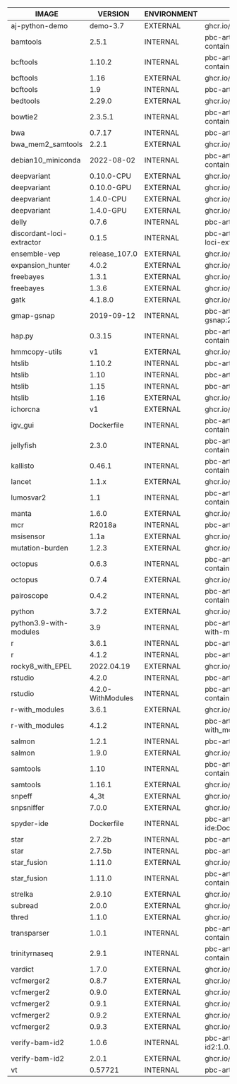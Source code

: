 | IMAGE         | VERSION       | ENVIRONMENT   | RESGISTRY URL |
| ------------- | ------------- | ------------- | ------------- |
| aj-python-demo | demo-3.7 | EXTERNAL | ghcr.io/tgen/jetstream_containers/aj-python-demo:demo-3.7 |
| bamtools | 2.5.1 | INTERNAL | pbc-art-prd01.ad.tgen.org/hpc-virtual-containers/bamtools:2.5.1 |
| bcftools | 1.10.2 | INTERNAL | pbc-art-prd01.ad.tgen.org/hpc-virtual-containers/bcftools:1.10.2 |
| bcftools | 1.16 | EXTERNAL | ghcr.io/tgen/jetstream_containers/bcftools:1.16 |
| bcftools | 1.9 | INTERNAL | pbc-art-prd01.ad.tgen.org/hpc-virtual-containers/bcftools:1.9 |
| bedtools | 2.29.0 | EXTERNAL | ghcr.io/tgen/jetstream_containers/bedtools:2.29.0 |
| bowtie2 | 2.3.5.1 | INTERNAL | pbc-art-prd01.ad.tgen.org/hpc-virtual-containers/bowtie2:2.3.5.1 |
| bwa | 0.7.17 | INTERNAL | pbc-art-prd01.ad.tgen.org/hpc-virtual-containers/bwa:0.7.17 |
| bwa_mem2_samtools | 2.2.1 | EXTERNAL | ghcr.io/tgen/jetstream_containers/bwa_mem2_samtools:2.2.1 |
| debian10_miniconda | 2022-08-02 | INTERNAL | pbc-art-prd01.ad.tgen.org/hpc-virtual-containers/debian10_miniconda:2022-08-02 |
| deepvariant | 0.10.0-CPU | EXTERNAL | ghcr.io/tgen/jetstream_containers/deepvariant:0.10.0-CPU |
| deepvariant | 0.10.0-GPU | EXTERNAL | ghcr.io/tgen/jetstream_containers/deepvariant:0.10.0-GPU |
| deepvariant | 1.4.0-CPU | EXTERNAL | ghcr.io/tgen/jetstream_containers/deepvariant:1.4.0-CPU |
| deepvariant | 1.4.0-GPU | EXTERNAL | ghcr.io/tgen/jetstream_containers/deepvariant:1.4.0-GPU |
| delly | 0.7.6 | INTERNAL | pbc-art-prd01.ad.tgen.org/hpc-virtual-containers/delly:0.7.6 |
| discordant-loci-extractor | 0.1.5 | INTERNAL | pbc-art-prd01.ad.tgen.org/hpc-virtual-containers/discordant-loci-extractor:0.1.5 |
| ensemble-vep | release_107.0 | EXTERNAL | ghcr.io/tgen/jetstream_containers/ensemble-vep:release_107.0 |
| expansion_hunter | 4.0.2 | EXTERNAL | ghcr.io/tgen/jetstream_containers/expansion_hunter:4.0.2 |
| freebayes | 1.3.1 | EXTERNAL | ghcr.io/tgen/jetstream_containers/freebayes:1.3.1 |
| freebayes | 1.3.6 | EXTERNAL | ghcr.io/tgen/jetstream_containers/freebayes:1.3.6 |
| gatk | 4.1.8.0 | EXTERNAL | ghcr.io/tgen/jetstream_containers/gatk:4.1.8.0 |
| gmap-gsnap | 2019-09-12 | INTERNAL | pbc-art-prd01.ad.tgen.org/hpc-virtual-containers/gmap-gsnap:2019-09-12 |
| hap.py | 0.3.15 | INTERNAL | pbc-art-prd01.ad.tgen.org/hpc-virtual-containers/hap.py:0.3.15 |
| hmmcopy-utils | v1 | EXTERNAL | ghcr.io/tgen/jetstream_containers/hmmcopy-utils:v1 |
| htslib | 1.10.2 | INTERNAL | pbc-art-prd01.ad.tgen.org/hpc-virtual-containers/htslib:1.10.2 |
| htslib | 1.10 | INTERNAL | pbc-art-prd01.ad.tgen.org/hpc-virtual-containers/htslib:1.10 |
| htslib | 1.15 | INTERNAL | pbc-art-prd01.ad.tgen.org/hpc-virtual-containers/htslib:1.15 |
| htslib | 1.16 | EXTERNAL | ghcr.io/tgen/jetstream_containers/htslib:1.16 |
| ichorcna | v1 | EXTERNAL | ghcr.io/tgen/jetstream_containers/ichorcna:v1 |
| igv_gui | Dockerfile | INTERNAL | pbc-art-prd01.ad.tgen.org/hpc-virtual-containers/igv_gui:Dockerfile |
| jellyfish | 2.3.0 | INTERNAL | pbc-art-prd01.ad.tgen.org/hpc-virtual-containers/jellyfish:2.3.0 |
| kallisto | 0.46.1 | INTERNAL | pbc-art-prd01.ad.tgen.org/hpc-virtual-containers/kallisto:0.46.1 |
| lancet | 1.1.x | EXTERNAL | ghcr.io/tgen/jetstream_containers/lancet:1.1.x |
| lumosvar2 | 1.1 | INTERNAL | pbc-art-prd01.ad.tgen.org/hpc-virtual-containers/lumosvar2:1.1 |
| manta | 1.6.0 | EXTERNAL | ghcr.io/tgen/jetstream_containers/manta:1.6.0 |
| mcr | R2018a | INTERNAL | pbc-art-prd01.ad.tgen.org/hpc-virtual-containers/mcr:R2018a |
| msisensor | 1.1a | EXTERNAL | ghcr.io/tgen/jetstream_containers/msisensor:1.1a |
| mutation-burden | 1.2.3 | EXTERNAL | ghcr.io/tgen/jetstream_containers/mutation-burden:1.2.3 |
| octopus | 0.6.3 | INTERNAL | pbc-art-prd01.ad.tgen.org/hpc-virtual-containers/octopus:0.6.3 |
| octopus | 0.7.4 | EXTERNAL | ghcr.io/tgen/jetstream_containers/octopus:0.7.4 |
| pairoscope | 0.4.2 | INTERNAL | pbc-art-prd01.ad.tgen.org/hpc-virtual-containers/pairoscope:0.4.2 |
| python | 3.7.2 | EXTERNAL | ghcr.io/tgen/jetstream_containers/python:3.7.2 |
| python3.9-with-modules | 3.9 | INTERNAL | pbc-art-prd01.ad.tgen.org/hpc-virtual-containers/python3.9-with-modules:3.9 |
| r | 3.6.1 | INTERNAL | pbc-art-prd01.ad.tgen.org/hpc-virtual-containers/r:3.6.1 |
| r | 4.1.2 | INTERNAL | pbc-art-prd01.ad.tgen.org/hpc-virtual-containers/r:4.1.2 |
| rocky8_with_EPEL | 2022.04.19 | EXTERNAL | ghcr.io/tgen/jetstream_containers/rocky8_with_EPEL:2022.04.19 |
| rstudio | 4.2.0 | INTERNAL | pbc-art-prd01.ad.tgen.org/hpc-virtual-containers/rstudio:4.2.0 |
| rstudio | 4.2.0-WithModules | INTERNAL | pbc-art-prd01.ad.tgen.org/hpc-virtual-containers/rstudio:4.2.0-WithModules |
| r-with_modules | 3.6.1 | EXTERNAL | ghcr.io/tgen/jetstream_containers/r-with_modules:3.6.1 |
| r-with_modules | 4.1.2 | INTERNAL | pbc-art-prd01.ad.tgen.org/hpc-virtual-containers/r-with_modules:4.1.2 |
| salmon | 1.2.1 | INTERNAL | pbc-art-prd01.ad.tgen.org/hpc-virtual-containers/salmon:1.2.1 |
| salmon | 1.9.0 | EXTERNAL | ghcr.io/tgen/jetstream_containers/salmon:1.9.0 |
| samtools | 1.10 | INTERNAL | pbc-art-prd01.ad.tgen.org/hpc-virtual-containers/samtools:1.10 |
| samtools | 1.16.1 | EXTERNAL | ghcr.io/tgen/jetstream_containers/samtools:1.16.1 |
| snpeff | 4_3t | EXTERNAL | ghcr.io/tgen/jetstream_containers/snpeff:4_3t |
| snpsniffer | 7.0.0 | EXTERNAL | ghcr.io/tgen/jetstream_containers/snpsniffer:7.0.0 |
| spyder-ide | Dockerfile | INTERNAL | pbc-art-prd01.ad.tgen.org/hpc-virtual-containers/spyder-ide:Dockerfile |
| star | 2.7.2b | INTERNAL | pbc-art-prd01.ad.tgen.org/hpc-virtual-containers/star:2.7.2b |
| star | 2.7.5b | INTERNAL | pbc-art-prd01.ad.tgen.org/hpc-virtual-containers/star:2.7.5b |
| star_fusion | 1.11.0 | EXTERNAL | ghcr.io/tgen/jetstream_containers/star_fusion:1.11.0 |
| star_fusion | 1.11.0 | INTERNAL | pbc-art-prd01.ad.tgen.org/hpc-virtual-containers/star_fusion:1.11.0 |
| strelka | 2.9.10 | EXTERNAL | ghcr.io/tgen/jetstream_containers/strelka:2.9.10 |
| subread | 2.0.0 | EXTERNAL | ghcr.io/tgen/jetstream_containers/subread:2.0.0 |
| thred | 1.1.0 | EXTERNAL | ghcr.io/tgen/jetstream_containers/thred:1.1.0 |
| transparser | 1.0.1 | INTERNAL | pbc-art-prd01.ad.tgen.org/hpc-virtual-containers/transparser:1.0.1 |
| trinityrnaseq | 2.9.1 | INTERNAL | pbc-art-prd01.ad.tgen.org/hpc-virtual-containers/trinityrnaseq:2.9.1 |
| vardict | 1.7.0 | EXTERNAL | ghcr.io/tgen/jetstream_containers/vardict:1.7.0 |
| vcfmerger2 | 0.8.7 | EXTERNAL | ghcr.io/tgen/jetstream_containers/vcfmerger2:0.8.7 |
| vcfmerger2 | 0.9.0 | EXTERNAL | ghcr.io/tgen/jetstream_containers/vcfmerger2:0.9.0 |
| vcfmerger2 | 0.9.1 | EXTERNAL | ghcr.io/tgen/jetstream_containers/vcfmerger2:0.9.1 |
| vcfmerger2 | 0.9.2 | EXTERNAL | ghcr.io/tgen/jetstream_containers/vcfmerger2:0.9.2 |
| vcfmerger2 | 0.9.3 | EXTERNAL | ghcr.io/tgen/jetstream_containers/vcfmerger2:0.9.3 |
| verify-bam-id2 | 1.0.6 | INTERNAL | pbc-art-prd01.ad.tgen.org/hpc-virtual-containers/verify-bam-id2:1.0.6 |
| verify-bam-id2 | 2.0.1 | EXTERNAL | ghcr.io/tgen/jetstream_containers/verify-bam-id2:2.0.1 |
| vt | 0.57721 | INTERNAL | pbc-art-prd01.ad.tgen.org/hpc-virtual-containers/vt:0.57721 |
